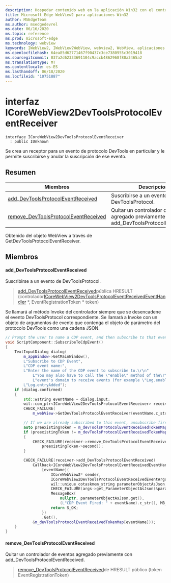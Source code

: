 ```yaml
---
description: Hospedar contenido web en la aplicación Win32 con el control Microsoft Edge WebView2
title: Microsoft Edge WebView2 para aplicaciones Win32
author: MSEdgeTeam
ms.author: msedgedevrel
ms.date: 06/16/2020
ms.topic: reference
ms.prod: microsoft-edge
ms.technology: webview
keywords: IWebView2, IWebView2WebView, webview2, WebView, aplicaciones Win32, Win32, Edge, ICoreWebView2, ICoreWebView2Controller, control de explorador, HTML Edge
ms.openlocfilehash: 64ea85d62771467f90437c3ce7380955c3019418
ms.sourcegitcommit: 037a2d62333691104c9accb4862968f80a3465a2
ms.translationtype: MT
ms.contentlocale: es-ES
ms.lasthandoff: 06/18/2020
ms.locfileid: "10751887"
---
```

# interfaz ICoreWebView2DevToolsProtocolEventReceiver 

```
interface ICoreWebView2DevToolsProtocolEventReceiver
  : public IUnknown
```

Se crea un receptor para un evento de protocolo DevTools en particular y le permite suscribirse y anular la suscripción de ese evento.

## Resumen

 Miembros                        | Descripciones
--------------------------------|---------------------------------------------
[add_DevToolsProtocolEventReceived](#add_devtoolsprotocoleventreceived) | Suscribirse a un evento de DevToolsProtocol.
[remove_DevToolsProtocolEventReceived](#remove_devtoolsprotocoleventreceived) | Quitar un controlador de eventos agregado previamente con add_DevToolsProtocolEventReceived.

Obtenido del objeto WebView a través de GetDevToolsProtocolEventReceiver.

## Miembros

#### add_DevToolsProtocolEventReceived 

Suscribirse a un evento de DevToolsProtocol.

> [add_DevToolsProtocolEventReceived](#add_devtoolsprotocoleventreceived)pública HRESULT (controlador[ICoreWebView2DevToolsProtocolEventReceivedEventHandler](icorewebview2devtoolsprotocoleventreceivedeventhandler.md) *, EventRegistrationToken * token)

Se llamará al método Invoke del controlador siempre que se desencadene el evento DevToolsProtocol correspondiente. Se llamará a Invoke con un objeto de argumentos de evento que contenga el objeto de parámetro del protocolo DevTools como una cadena JSON.

```cpp
// Prompt the user to name a CDP event, and then subscribe to that event.
void ScriptComponent::SubscribeToCdpEvent()
{
    TextInputDialog dialog(
        m_appWindow->GetMainWindow(),
        L"Subscribe to CDP Event",
        L"CDP event name:",
        L"Enter the name of the CDP event to subscribe to.\r\n"
            L"You may also have to call the \"enable\" method of the\r\n"
            L"event's domain to receive events (for example \"Log.enable\").\r\n",
        L"Log.entryAdded");
    if (dialog.confirmed)
    {
        std::wstring eventName = dialog.input;
        wil::com_ptr<ICoreWebView2DevToolsProtocolEventReceiver> receiver;
        CHECK_FAILURE(
            m_webView->GetDevToolsProtocolEventReceiver(eventName.c_str(), &receiver));

        // If we are already subscribed to this event, unsubscribe first.
        auto preexistingToken = m_devToolsProtocolEventReceivedTokenMap.find(eventName);
        if (preexistingToken != m_devToolsProtocolEventReceivedTokenMap.end())
        {
            CHECK_FAILURE(receiver->remove_DevToolsProtocolEventReceived(
                preexistingToken->second));
        }

        CHECK_FAILURE(receiver->add_DevToolsProtocolEventReceived(
            Callback<ICoreWebView2DevToolsProtocolEventReceivedEventHandler>(
                [eventName](
                    ICoreWebView2* sender,
                    ICoreWebView2DevToolsProtocolEventReceivedEventArgs* args) -> HRESULT {
                    wil::unique_cotaskmem_string parameterObjectAsJson;
                    CHECK_FAILURE(args->get_ParameterObjectAsJson(&parameterObjectAsJson));
                    MessageBox(
                        nullptr, parameterObjectAsJson.get(),
                        (L"CDP Event Fired: " + eventName).c_str(), MB_OK);
                    return S_OK;
                })
                .Get(),
            &m_devToolsProtocolEventReceivedTokenMap[eventName]));
    }
}
```

#### remove_DevToolsProtocolEventReceived 

Quitar un controlador de eventos agregado previamente con add_DevToolsProtocolEventReceived.

> [remove_DevToolsProtocolEventReceived](#remove_devtoolsprotocoleventreceived)de HRESULT público (token EventRegistrationToken)

